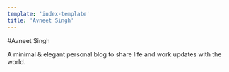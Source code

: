 ```yaml
---
template: 'index-template'
title: 'Avneet Singh'
---
```


#Avneet Singh

A minimal & elegant personal blog to share life and work updates with the world.
